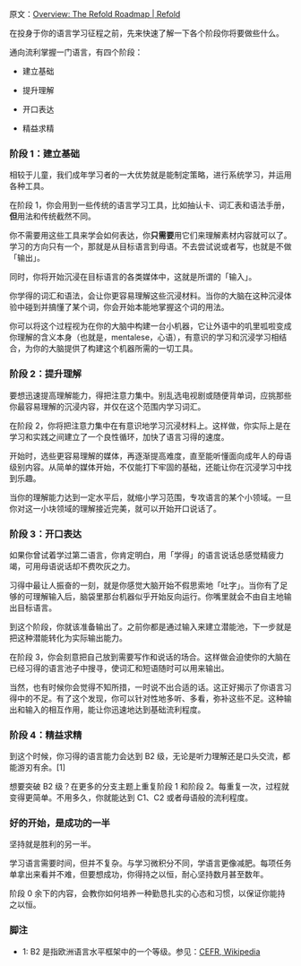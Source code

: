 原文：[Overview: The Refold Roadmap | Refold](https://refold.la/roadmap/stage-0/a/roadmap-overview)

在投身于你的语言学习征程之前，先来快速了解一下各个阶段你将要做些什么。

通向流利掌握一门语言，有四个阶段：

- 建立基础

- 提升理解

- 开口表达

- 精益求精

### 阶段 1：建立基础

相较于儿童，我们成年学习者的一大优势就是能制定策略，进行系统学习，并运用各种工具。

在阶段 1，你会用到一些传统的语言学习工具，比如抽认卡、词汇表和语法手册，**但**用法和传统截然不同。

你不需要用这些工具来学会如何表达，你**只需要**用它们来理解素材内容就可以了。学习的方向只有一个，那就是从目标语言到母语。不去尝试说或者写，也就是不做「输出」。

同时，你将开始沉浸在目标语言的各类媒体中，这就是所谓的「输入」。

你学得的词汇和语法，会让你更容易理解这些沉浸材料。当你的大脑在这种沉浸体验中碰到并搞懂了某个词，你会开始本能地掌握这个词的用法。

你可以将这个过程视为在你的大脑中构建一台小机器，它让外语中的叽里呱啦变成你理解的含义本身（也就是，mentalese，心语），有意识的学习和沉浸学习相结合，为你的大脑提供了构建这个机器所需的一切工具。

### 阶段 2：提升理解

要想迅速提高理解能力，得把注意力集中。别乱选电视剧或随便背单词，应挑那些你最容易理解的沉浸内容，并仅在这个范围内学习词汇。

在阶段 2，你将把注意力集中在有意识地学习沉浸材料上。这样做，你实际上是在学习和实践之间建立了一个良性循环，加快了语言习得的速度。

开始时，选些更容易理解的媒体，再逐渐提高难度，直至能听懂面向成年人的母语级别内容。从简单的媒体开始，不仅能打下牢固的基础，还能让你在沉浸学习中找到乐趣。

当你的理解能力达到一定水平后，就缩小学习范围，专攻语言的某个小领域。一旦你对这一小块领域的理解接近完美，就可以开始开口说话了。

### 阶段 3：开口表达

如果你曾试着学过第二语言，你肯定明白，用「学得」的语言说话总感觉精疲力竭，可用母语说话却不费吹灰之力。

习得中最让人振奋的一刻，就是你感觉大脑开始不假思索地「吐字」。当你有了足够的可理解输入后，脑袋里那台机器似乎开始反向运行。你嘴里就会不由自主地输出目标语言。

到这个阶段，你就该准备输出了。之前你都是通过输入来建立潜能池，下一步就是把这种潜能转化为实际输出能力。

在阶段 3，你会刻意把自己放到需要写作和说话的场合。这样做会迫使你的大脑在已经习得的语言池子中搜寻，使词汇和短语随时可以用来输出。

当然，也有时候你会觉得不知所措，一时说不出合适的话。这正好揭示了你语言习得中的不足。有了这个发现，你可以针对性地多听、多看，弥补这些不足。这种输出和输入的相互作用，能让你迅速地达到基础流利程度。

### 阶段 4：精益求精

到这个时候，你习得的语言能力会达到 B2 级，无论是听力理解还是口头交流，都能游刃有余。[1]

想要突破 B2 级？在更多的分支主题上重复阶段 1 和阶段 2。每重复一次，过程就变得更简单。不用多久，你就能达到 C1、C2 或者母语般的流利程度。

### 好的开始，是成功的一半

坚持就是胜利的另一半。

学习语言需要时间，但并不复杂。与学习微积分不同，学语言更像减肥。每项任务单拿出来看并不难，但要想成功，你得持之以恒，耐心坚持数月甚至数年。

阶段 0 余下的内容，会教你如何培养一种勤恳扎实的心态和习惯，以保证你能持之以恒。

### 脚注

- 1: B2 是指欧洲语言水平框架中的一个等级。参见：[CEFR, Wikipedia](https://en.wikipedia.org/wiki/Common_European_Framework_of_Reference_for_Languages#Common_reference_levels)